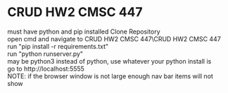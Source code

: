 # CRUD HW2 CMSC 447
must have python and pip installed
Clone Repository  
open cmd and navigate to CRUD HW2 CMSC 447\CRUD HW2 CMSC 447  
run "pip install -r requirements.txt"  
run "python runserver.py"  
may be python3 instead of python, use whatever your python install is  
go to http://localhost:5555  
NOTE: if the browser window is not large enough nav bar items will not show
